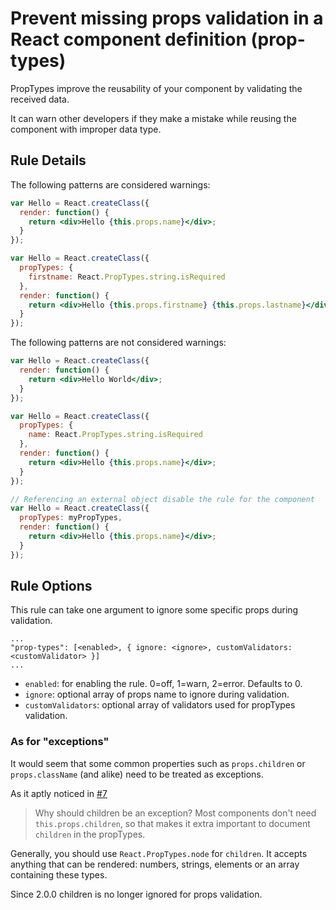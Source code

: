 # Prevent missing props validation in a React component definition (prop-types)

PropTypes improve the reusability of your component by validating the received data.

It can warn other developers if they make a mistake while reusing the component with improper data type.

## Rule Details

The following patterns are considered warnings:

```jsx
var Hello = React.createClass({
  render: function() {
    return <div>Hello {this.props.name}</div>;
  }
});

var Hello = React.createClass({
  propTypes: {
    firstname: React.PropTypes.string.isRequired
  },
  render: function() {
    return <div>Hello {this.props.firstname} {this.props.lastname}</div>; // lastname type is not defined in propTypes
  }
});
```

The following patterns are not considered warnings:

```jsx
var Hello = React.createClass({
  render: function() {
    return <div>Hello World</div>;
  }
});

var Hello = React.createClass({
  propTypes: {
    name: React.PropTypes.string.isRequired
  },
  render: function() {
    return <div>Hello {this.props.name}</div>;
  }
});

// Referencing an external object disable the rule for the component
var Hello = React.createClass({
  propTypes: myPropTypes,
  render: function() {
    return <div>Hello {this.props.name}</div>;
  }
});
```

## Rule Options

This rule can take one argument to ignore some specific props during validation.

```
...
"prop-types": [<enabled>, { ignore: <ignore>, customValidators: <customValidator> }]
...
```

* `enabled`: for enabling the rule. 0=off, 1=warn, 2=error. Defaults to 0.
* `ignore`: optional array of props name to ignore during validation.
* `customValidators`: optional array of validators used for propTypes validation.

### As for "exceptions"

It would seem that some common properties such as `props.children` or `props.className`
(and alike) need to be treated as exceptions.

As it aptly noticed in
[#7](https://github.com/yannickcr/eslint-plugin-react/issues/7)

> Why should children be an exception?
> Most components don't need `this.props.children`, so that makes it extra important
to document `children` in the propTypes.

Generally, you should use `React.PropTypes.node` for `children`. It accepts
anything that can be rendered: numbers, strings, elements or an array containing
these types.

Since 2.0.0 children is no longer ignored for props validation.
